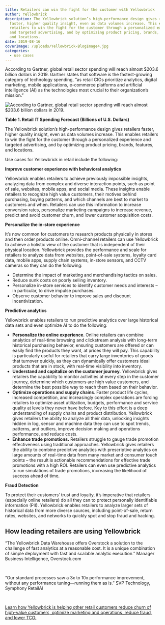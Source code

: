 ```yaml
---
title: Retailers can win the fight for the customer with Yellowbrick
author: Yellowbrick
description: The Yellowbrick solution’s high-performance design gives retailers
  faster, higher quality insight, even as data volumes increase. This enables
  retailers to win the fight for the customer through a personalized experience
  and targeted advertising, and by optimizing product pricing, brands, features,
  and locations.
date: 2019-08-16
coverImage: /uploads/Yellowbrick-BlogImage4.jpg
categories:
  - use cases
---
```

According to Gartner, global retail sector spending will reach almost $203.6 billion dollars in 2019. Gartner states that software is the fastest-growing category of technology spending, “as retail CIOs prioritize analytics, digital marketing, mobile applications, e-commerce platforms and artificial intelligence (AI) as the technologies most crucial to their organization’s mission.”

![According to Gartner, global retail sector spending will reach almost $203.6 billion dollars in 2019.](/uploads/blog-Gartner-forecast-Retail-IT-Spending-300x262.png "Retail IT Spending Forecast (Billions of U.S. Dollars)")

**Table 1. Retail IT Spending Forecast (Billions of U.S. Dollars)**

The Yellowbrick solution’s high-performance design gives retailers faster, higher quality insight, even as data volumes increase. This enables retailers to win the fight for the customer through a personalized experience and targeted advertising, and by optimizing product pricing, brands, features, and locations.

Use cases for Yellowbrick in retail include the following:

**Improve customer experience with behavioral analytics**

Yellowbrick enables retailers to achieve previously impossible insights, analyzing data from complex and diverse interaction points, such as point of sale, websites, mobile apps, and social media. These insights enable retailers to recognize high value customers, their motives behind purchasing, buying patterns, and which channels are best to market to customers and when. Retailers can use this information to increase conversion rates, personalize marketing campaigns to increase revenue, predict and avoid customer churn, and lower customer acquisition costs.

**Personalize the in-store experience**

It’s now common for customers to research products physically in stores and then order products online. Omni-channel retailers can use Yellowbrick to achieve a holistic view of the customer that is independent of their physical location. Yellowbrick provides the performance and scale for retailers to analyze data from websites, point-of-sale systems, loyalty card data, mobile apps, supply chain systems, in-store sensors, and CCTV cameras so they can do the following:

* Determine the impact of marketing and merchandising tactics on sales.
* Reduce sunk costs on poorly selling inventory.
* Personalize in-store services to identify customer needs and interests – in particular, to drive impulse purchases.
* Observe customer behavior to improve sales and discount incentivization.

**Predictive analytics**

Yellowbrick enables retailers to run predictive analytics over large historical data sets and even optimize AI to do the following:

* **Personalize the online experience**. Online retailers can combine analytics of real-time browsing and clickstream analysis with long-term historical purchasing behavior, ensuring customers are offered or can easily find the products they want, at prices they will pay. This capability is particularly useful for retailers that carry large inventories of goods that turnover quickly, as they can dynamically offer customers ideal products that are in stock, with real-time visibility into inventory.
* **Understand and capitalize on the customer journey.** Yellowbrick gives retailers the capability to monitor activities at every step in the customer journey, determine which customers are high value customers, and determine the best possible way to reach them based on their behavior.
* **Optimize operations and supply chains**. Faster product life cycles, increased competition, and increasingly complex operations are forcing retailers to optimize asset utilization, budgets, performance and service quality at levels they never have before. Key to this effort is a deep understanding of supply chains and product distribution. Yellowbrick gives retailers the ability to analyze all their data, unlocking insights hidden in log, sensor and machine data they can use to spot trends, patterns, and outliers, improve decision making and operations performance, and reduce costs.
* **Enhance trade promotions.** Retailers struggle to gauge trade promotion effectiveness using traditional approaches. Yellowbrick gives retailers the ability to combine predictive analytics with prescriptive analytics on large amounts of real-time data from many market and consumer touch points – the result is actionable recommendations for effective trade promotions with a high ROI. Retailers can even use predictive analytics to run simulations of trade promotions, increasing the likelihood of success ahead of time.

**Fraud Detection**

To protect their customers’ trust and loyalty, it’s imperative that retailers (especially online retailers) do all they can to protect personally identifiable information (PII). Yellowbrick enables retailers to analyze larger sets of historical data from more diverse sources, including point-of-sale, return rates, websites, and networks to quickly spot and stop fraud and hacking.

## How leading retailers are using Yellowbrick

“The Yellowbrick Data Warehouse offers Overstock a solution to the challenge of fast analytics at a reasonable cost. It is a unique combination of simple deployment with fast and scalable analytic execution.” Manager Business Intelligence, Overstock.com

<BaseWistia id="uyvfgzhp0f" />
<br />

“Our standard processes saw a 3x to 10x performance improvement, without any performance tuning—running them as is.” SVP Technology, Symphony RetailAI

<BaseWistia id="08aecxpoow" />
<br />

[Learn how Yellowbrick is helping other retail customers reduce churn of high-value customers, optimize marketing and operations, reduce fraud, and lower TCO.](https://www.yellowbrick.com/resources/case-studies/catalina/)